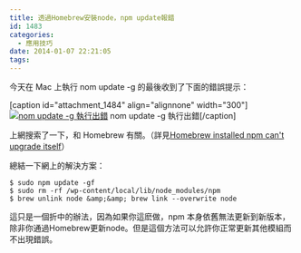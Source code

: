 ```yaml
---
title: 透過Homebrew安裝node，npm update報錯
id: 1483
categories:
  - 應用技巧
date: 2014-01-07 22:21:05
tags:
---
```


今天在 Mac 上執行 nom update -g 的最後收到了下面的錯誤提示：

[caption id="attachment_1484" align="alignnone" width="300"][![nom update -g 執行出錯](/wp-content/uploads/2014/01/螢幕快照-2014-01-07-22.14.48-300x210.png)](/wp-content/uploads/2014/01/螢幕快照-2014-01-07-22.14.48-e1389272840770.png) nom update -g 執行出錯[/caption]

上網搜索了一下，和 Homebrew 有關。（詳見[Homebrew installed npm can't upgrade itself](https://github.com/Homebrew/homebrew/issues/22408 "Homebrew installed npm can")）

<!--more-->

總結一下網上的解決方案：

```
$ sudo npm update -gf
$ sudo rm -rf /wp-content/local/lib/node_modules/npm
$ brew unlink node &amp;&amp; brew link --overwrite node
```

這只是一個折中的辦法，因為如果你這麽做，npm 本身依舊無法更新到新版本，除非你通過Homebrew更新node。但是這個方法可以允許你正常更新其他模組而不出現錯誤。
